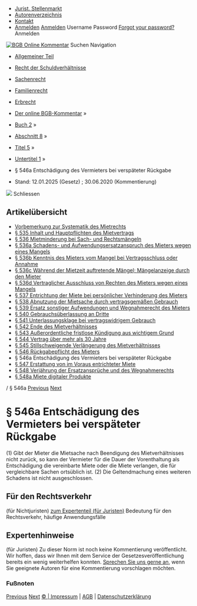   * [Jurist. Stellenmarkt](https://bgb.kommentar.de/Buch-2/Abschnitt-8/Titel-5/Untertitel-1/</job-board> "Jurist. Stellenmarkt")
  * [Autorenverzeichnis](https://bgb.kommentar.de/Buch-2/Abschnitt-8/Titel-5/Untertitel-1/</Autorenverzeichnis> "Autorenverzeichnis")
  * [Kontakt](https://bgb.kommentar.de/Buch-2/Abschnitt-8/Titel-5/Untertitel-1/</Kontakt>)
  * [Anmelden](https://bgb.kommentar.de/Buch-2/Abschnitt-8/Titel-5/Untertitel-1/<#login> "show login form") [Anmelden](https://bgb.kommentar.de/Buch-2/Abschnitt-8/Titel-5/Untertitel-1/<#> "hide login form") Username Password
[Forgot your password?](https://bgb.kommentar.de/Buch-2/Abschnitt-8/Titel-5/Untertitel-1/</user/forgotpassword>) Anmelden 


[![BGB Online Kommentar](https://bgb.kommentar.de/extension/bgb/design/bgb/images/logo.png)](https://bgb.kommentar.de/Buch-2/Abschnitt-8/Titel-5/Untertitel-1/</> "BGB Online Kommentar")
Suchen
Navigation
  * [Allgemeiner Teil](https://bgb.kommentar.de/Buch-2/Abschnitt-8/Titel-5/Untertitel-1/</Buch-1>)
  * [Recht der Schuldverhältnisse](https://bgb.kommentar.de/Buch-2/Abschnitt-8/Titel-5/Untertitel-1/</Buch-2>)
  * [Sachenrecht](https://bgb.kommentar.de/Buch-2/Abschnitt-8/Titel-5/Untertitel-1/</Buch-3>)
  * [Familienrecht](https://bgb.kommentar.de/Buch-2/Abschnitt-8/Titel-5/Untertitel-1/</Buch-4>)
  * [Erbrecht](https://bgb.kommentar.de/Buch-2/Abschnitt-8/Titel-5/Untertitel-1/</Buch-5>)


  * [Der online BGB-Kommentar](https://bgb.kommentar.de/Buch-2/Abschnitt-8/Titel-5/Untertitel-1/</>) »
  * [Buch 2](https://bgb.kommentar.de/Buch-2/Abschnitt-8/Titel-5/Untertitel-1/</Buch-2>) »
  * [Abschnitt 8](https://bgb.kommentar.de/Buch-2/Abschnitt-8/Titel-5/Untertitel-1/</Buch-2/Abschnitt-8>) »
  * [Titel 5](https://bgb.kommentar.de/Buch-2/Abschnitt-8/Titel-5/Untertitel-1/</Buch-2/Abschnitt-8/Titel-5>) »
  * [Untertitel 1](https://bgb.kommentar.de/Buch-2/Abschnitt-8/Titel-5/Untertitel-1/</Buch-2/Abschnitt-8/Titel-5/Untertitel-1>) »
  * § 546a Entschädigung des Vermieters bei verspäteter Rückgabe 
  * Stand: 12.01.2025 (Gesetz) ; 30.06.2020 (Kommentierung) 


![](https://vg01.met.vgwort.de/na/1c9909529ead4f509072c06d9081a7d5)
Schliessen 
## Artikelübersicht
  * [ Vorbemerkung zur Systematik des Mietrechts ](https://bgb.kommentar.de/Buch-2/Abschnitt-8/Titel-5/Untertitel-1/</Buch-2/Abschnitt-8/Titel-5/Untertitel-1/zur-Systematik-des-Mietrechts>)
  * [ § 535 Inhalt und Hauptpflichten des Mietvertrags ](https://bgb.kommentar.de/Buch-2/Abschnitt-8/Titel-5/Untertitel-1/</Buch-2/Abschnitt-8/Titel-5/Untertitel-1/Inhalt-und-Hauptpflichten-des-Mietvertrags>)
  * [ § 536 Mietminderung bei Sach- und Rechtsmängeln ](https://bgb.kommentar.de/Buch-2/Abschnitt-8/Titel-5/Untertitel-1/</Buch-2/Abschnitt-8/Titel-5/Untertitel-1/Mietminderung-bei-Sach-und-Rechtsmaengeln>)
  * [ § 536a Schadens- und Aufwendungsersatzanspruch des Mieters wegen eines Mangels ](https://bgb.kommentar.de/Buch-2/Abschnitt-8/Titel-5/Untertitel-1/</Buch-2/Abschnitt-8/Titel-5/Untertitel-1/Schadens-und-Aufwendungsersatzanspruch-des-Mieters-wegen-eines-Mangels>)
  * [ § 536b Kenntnis des Mieters vom Mangel bei Vertragsschluss oder Annahme ](https://bgb.kommentar.de/Buch-2/Abschnitt-8/Titel-5/Untertitel-1/</Buch-2/Abschnitt-8/Titel-5/Untertitel-1/Kenntnis-des-Mieters-vom-Mangel-bei-Vertragsschluss-oder-Annahme>)
  * [ § 536c Während der Mietzeit auftretende Mängel; Mängelanzeige durch den Mieter ](https://bgb.kommentar.de/Buch-2/Abschnitt-8/Titel-5/Untertitel-1/</Buch-2/Abschnitt-8/Titel-5/Untertitel-1/Waehrend-der-Mietzeit-auftretende-Maengel-Maengelanzeige-durch-den-Mieter>)
  * [ § 536d Vertraglicher Ausschluss von Rechten des Mieters wegen eines Mangels ](https://bgb.kommentar.de/Buch-2/Abschnitt-8/Titel-5/Untertitel-1/</Buch-2/Abschnitt-8/Titel-5/Untertitel-1/Vertraglicher-Ausschluss-von-Rechten-des-Mieters-wegen-eines-Mangels>)
  * [ § 537 Entrichtung der Miete bei persönlicher Verhinderung des Mieters ](https://bgb.kommentar.de/Buch-2/Abschnitt-8/Titel-5/Untertitel-1/</Buch-2/Abschnitt-8/Titel-5/Untertitel-1/Entrichtung-der-Miete-bei-persoenlicher-Verhinderung-des-Mieters>)
  * [ § 538 Abnutzung der Mietsache durch vertragsgemäßen Gebrauch ](https://bgb.kommentar.de/Buch-2/Abschnitt-8/Titel-5/Untertitel-1/</Buch-2/Abschnitt-8/Titel-5/Untertitel-1/Abnutzung-der-Mietsache-durch-vertragsgemaessen-Gebrauch>)
  * [ § 539 Ersatz sonstiger Aufwendungen und Wegnahmerecht des Mieters ](https://bgb.kommentar.de/Buch-2/Abschnitt-8/Titel-5/Untertitel-1/</Buch-2/Abschnitt-8/Titel-5/Untertitel-1/Ersatz-sonstiger-Aufwendungen-und-Wegnahmerecht-des-Mieters>)
  * [ § 540 Gebrauchsüberlassung an Dritte ](https://bgb.kommentar.de/Buch-2/Abschnitt-8/Titel-5/Untertitel-1/</Buch-2/Abschnitt-8/Titel-5/Untertitel-1/Gebrauchsueberlassung-an-Dritte>)
  * [ § 541 Unterlassungsklage bei vertragswidrigem Gebrauch ](https://bgb.kommentar.de/Buch-2/Abschnitt-8/Titel-5/Untertitel-1/</Buch-2/Abschnitt-8/Titel-5/Untertitel-1/Unterlassungsklage-bei-vertragswidrigem-Gebrauch>)
  * [ § 542 Ende des Mietverhältnisses ](https://bgb.kommentar.de/Buch-2/Abschnitt-8/Titel-5/Untertitel-1/</Buch-2/Abschnitt-8/Titel-5/Untertitel-1/Ende-des-Mietverhaeltnisses>)
  * [ § 543 Außerordentliche fristlose Kündigung aus wichtigem Grund ](https://bgb.kommentar.de/Buch-2/Abschnitt-8/Titel-5/Untertitel-1/</Buch-2/Abschnitt-8/Titel-5/Untertitel-1/Ausserordentliche-fristlose-Kuendigung-aus-wichtigem-Grund>)
  * [ § 544 Vertrag über mehr als 30 Jahre ](https://bgb.kommentar.de/Buch-2/Abschnitt-8/Titel-5/Untertitel-1/</Buch-2/Abschnitt-8/Titel-5/Untertitel-1/Vertrag-ueber-mehr-als-30-Jahre>)
  * [ § 545 Stillschweigende Verlängerung des Mietverhältnisses ](https://bgb.kommentar.de/Buch-2/Abschnitt-8/Titel-5/Untertitel-1/</Buch-2/Abschnitt-8/Titel-5/Untertitel-1/Stillschweigende-Verlaengerung-des-Mietverhaeltnisses>)
  * [ § 546 Rückgabepflicht des Mieters ](https://bgb.kommentar.de/Buch-2/Abschnitt-8/Titel-5/Untertitel-1/</Buch-2/Abschnitt-8/Titel-5/Untertitel-1/Rueckgabepflicht-des-Mieters>)
  * § 546a Entschädigung des Vermieters bei verspäteter Rückgabe 
  * [ § 547 Erstattung von im Voraus entrichteter Miete ](https://bgb.kommentar.de/Buch-2/Abschnitt-8/Titel-5/Untertitel-1/</Buch-2/Abschnitt-8/Titel-5/Untertitel-1/Erstattung-von-im-Voraus-entrichteter-Miete>)
  * [ § 548 Verjährung der Ersatzansprüche und des Wegnahmerechts ](https://bgb.kommentar.de/Buch-2/Abschnitt-8/Titel-5/Untertitel-1/</Buch-2/Abschnitt-8/Titel-5/Untertitel-1/Verjaehrung-der-Ersatzansprueche-und-des-Wegnahmerechts>)
  * [ § 548a Miete digitaler Produkte ](https://bgb.kommentar.de/Buch-2/Abschnitt-8/Titel-5/Untertitel-1/</Buch-2/Abschnitt-8/Titel-5/Untertitel-1/Miete-digitaler-Produkte>)


/ § 546a 
[Previous](https://bgb.kommentar.de/Buch-2/Abschnitt-8/Titel-5/Untertitel-1/</Buch-2/Abschnitt-8/Titel-5/Untertitel-1/Rueckgabepflicht-des-Mieters> "§ 546 Rückgabepflicht des Mieters") [Next](https://bgb.kommentar.de/Buch-2/Abschnitt-8/Titel-5/Untertitel-1/</Buch-2/Abschnitt-8/Titel-5/Untertitel-1/Erstattung-von-im-Voraus-entrichteter-Miete> "§ 547 Erstattung von im Voraus entrichteter Miete")
# § 546a Entschädigung des Vermieters bei verspäteter Rückgabe
(1) Gibt der Mieter die Mietsache nach Beendigung des Mietverhältnisses nicht zurück, so kann der Vermieter für die Dauer der Vorenthaltung als Entschädigung die vereinbarte Miete oder die Miete verlangen, die für vergleichbare Sachen ortsüblich ist.
(2) Die Geltendmachung eines weiteren Schadens ist nicht ausgeschlossen.
## Für den Rechtsverkehr 
(für Nichtjuristen)
[zum Expertenteil (für Juristen)](https://bgb.kommentar.de/Buch-2/Abschnitt-8/Titel-5/Untertitel-1/<#expertenhinweise>)
Bedeutung für den Rechtsverkehr, häufige Anwendungsfälle
## Expertenhinweise
(für Juristen)
Zu dieser Norm ist noch keine Kommentierung veröffentlicht. Wir hoffen, dass wir Ihnen mit dem Service der Gesetzesveröffentlichung bereits ein wenig weiterhelfen konnten. [Sprechen Sie uns gerne an](https://bgb.kommentar.de/Buch-2/Abschnitt-8/Titel-5/Untertitel-1/</Kontakt>), wenn Sie geeignete Autoren für eine Kommentierung vorschlagen möchten. 
### Fußnoten
[Previous](https://bgb.kommentar.de/Buch-2/Abschnitt-8/Titel-5/Untertitel-1/</Buch-2/Abschnitt-8/Titel-5/Untertitel-1/Rueckgabepflicht-des-Mieters> "§ 546 Rückgabepflicht des Mieters") [Next](https://bgb.kommentar.de/Buch-2/Abschnitt-8/Titel-5/Untertitel-1/</Buch-2/Abschnitt-8/Titel-5/Untertitel-1/Erstattung-von-im-Voraus-entrichteter-Miete> "§ 547 Erstattung von im Voraus entrichteter Miete")
[© | Impressum](https://bgb.kommentar.de/Buch-2/Abschnitt-8/Titel-5/Untertitel-1/</Kontakt>) | [AGB](https://bgb.kommentar.de/Buch-2/Abschnitt-8/Titel-5/Untertitel-1/</AGB>) | [Datenschutzerklärung](https://bgb.kommentar.de/Buch-2/Abschnitt-8/Titel-5/Untertitel-1/</Datenschutzerklaerung-fuer-Leser>)
